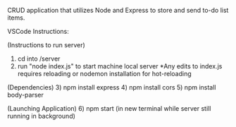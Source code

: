 CRUD application that utilizes Node and Express to store and send to-do list items.

VSCode Instructions:

(Instructions to run server)
1) cd into /server
2) run "node index.js" to start machine local server
*Any edits to index.js requires reloading or nodemon installation for hot-reloading

(Dependencies)
3) npm install express
4) npm install cors
5) npm install body-parser

(Launching Application)
6) npm start (in new terminal while server still running in background)
